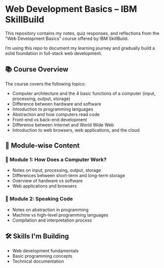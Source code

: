 # Web Development Basics – IBM SkillBuild

This repository contains my notes, quiz responses, and reflections from the "Web Development Basics" course offered by IBM SkillBuild.

I’m using this repo to document my learning journey and gradually build a solid foundation in full-stack web development.

## 📚 Course Overview

The course covers the following topics:

- Computer architecture and the 4 basic functions of a computer (input, processing, output, storage)
- Difference between hardware and software
- Introduction to programming languages
- Abstraction and how computers read code
- Front-end vs back-end development
- Difference between Internet and World Wide Web
- Introduction to web browsers, web applications, and the cloud

## 📁 Module-wise Content

### 📘 Module 1: How Does a Computer Work?
- Notes on input, processing, output, storage
- Differences between short-term and long-term storage
- Overview of hardware vs software
- Web applications and browsers

### 📘 Module 2: Speaking Code
- Notes on abstraction in programming
- Machine vs high-level programming languages
- Compilation and interpretation process

## 🛠️ Skills I'm Building
- Web development fundamentals
- Basic programming concepts
- Technical documentation
